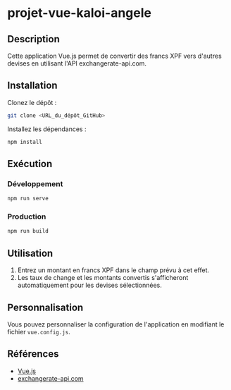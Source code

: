 # projet-vue-kaloi-angele

## Description

Cette application Vue.js permet de convertir des francs XPF vers d'autres devises en utilisant l'API exchangerate-api.com.

## Installation

Clonez le dépôt :

```bash
git clone <URL_du_dépôt_GitHub>
```

Installez les dépendances :

```bash
npm install
```

## Exécution

### Développement

```bash
npm run serve
```

### Production

```bash
npm run build
```

## Utilisation

1.  Entrez un montant en francs XPF dans le champ prévu à cet effet.
2.  Les taux de change et les montants convertis s'afficheront automatiquement pour les devises sélectionnées.

## Personnalisation

Vous pouvez personnaliser la configuration de l'application en modifiant le fichier `vue.config.js`.

## Références

*   [Vue.js](https://vuejs.org/)
*   [exchangerate-api.com](https://www.exchangerate-api.com/)
